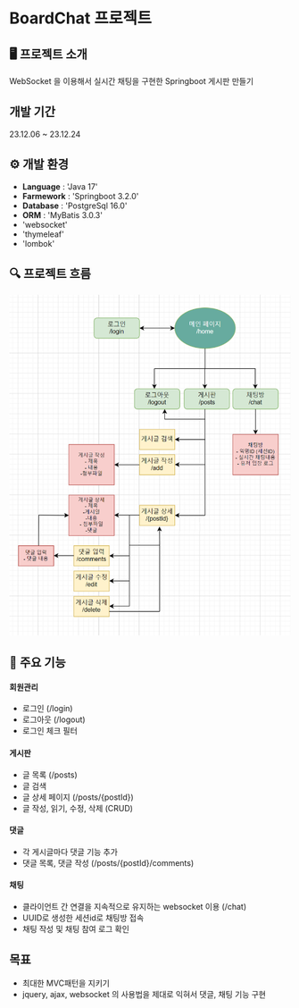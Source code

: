 # BoardChat 프로젝트

## 🖥️ 프로젝트 소개
WebSocket 을 이용해서 실시간 채팅을 구현한 Springboot 게시판 만들기

## 개발 기간
23.12.06 ~ 23.12.24

## ⚙️ 개발 환경
- **Language** : 'Java 17'
- **Farmework** : 'Springboot 3.2.0'
- **Database** : 'PostgreSql 16.0'
- **ORM** : 'MyBatis 3.0.3'
- 'websocket'
- 'thymeleaf'
- 'lombok'

## 🔍 프로젝트 흐름
![boardchat 프로젝트 다이어그램](./boardchat-diagram.png)

## 📌 주요 기능
#### 회원관리
- 로그인 (/login)
- 로그아웃 (/logout)
- 로그인 체크 필터

#### 게시판
- 글 목록 (/posts)
- 글 검색
- 글 상세 페이지 (/posts/{postId})
- 글 작성, 읽기, 수정, 삭제 (CRUD)

#### 댓글
- 각 게시글마다 댓글 기능 추가
- 댓글 목록, 댓글 작성 (/posts/{postId}/comments)

#### 채팅
- 클라이언트 간 연결을 지속적으로 유지하는 websocket 이용 (/chat)
- UUID로 생성한 세션id로 채팅방 접속
- 채팅 작성 및 채팅 참여 로그 확인

## 목표
- 최대한 MVC패턴을 지키기
- jquery, ajax, websocket 의 사용법을 제대로 익혀서 댓글, 채팅 기능 구현 
